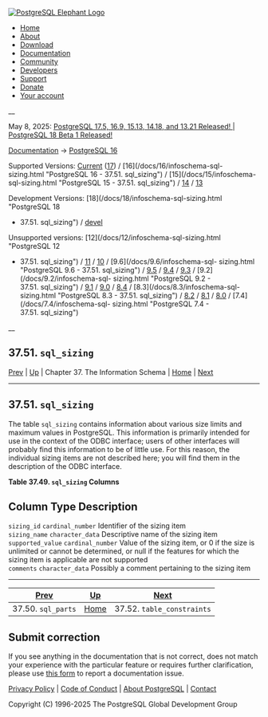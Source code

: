 [ ![PostgreSQL Elephant Logo](/media/img/about/press/elephant.png) ](/)

  * [Home](/ "Home")
  * [About](/about/ "About")
  * [Download](/download/ "Download")
  * [Documentation](/docs/ "Documentation")
  * [Community](/community/ "Community")
  * [Developers](/developer/ "Developers")
  * [Support](/support/ "Support")
  * [Donate](/about/donate/ "Donate")
  * [Your account](/account/ "Your account")

__

May 8, 2025: [ PostgreSQL 17.5, 16.9, 15.13, 14.18, and 13.21 Released! ](/about/news/postgresql-175-169-1513-1418-and-1321-released-3072/) | [ PostgreSQL 18 Beta 1 Released! ](/about/news/postgresql-18-beta-1-released-3070/)

[Documentation](/docs/ "Documentation") -> [PostgreSQL
16](/docs/16/index.html)

Supported Versions: [Current](/docs/current/infoschema-sql-sizing.html
"PostgreSQL 17 - 37.51. sql_sizing") ([17](/docs/17/infoschema-sql-sizing.html
"PostgreSQL 17 - 37.51. sql_sizing")) / [16](/docs/16/infoschema-sql-
sizing.html "PostgreSQL 16 - 37.51. sql_sizing") / [15](/docs/15/infoschema-
sql-sizing.html "PostgreSQL 15 - 37.51. sql_sizing") /
[14](/docs/14/infoschema-sql-sizing.html "PostgreSQL 14 - 37.51. sql_sizing")
/ [13](/docs/13/infoschema-sql-sizing.html "PostgreSQL 13 -
37.51. sql_sizing")

Development Versions: [18](/docs/18/infoschema-sql-sizing.html "PostgreSQL 18
- 37.51. sql_sizing") / [devel](/docs/devel/infoschema-sql-sizing.html
"PostgreSQL devel - 37.51. sql_sizing")

Unsupported versions: [12](/docs/12/infoschema-sql-sizing.html "PostgreSQL 12
- 37.51. sql_sizing") / [11](/docs/11/infoschema-sql-sizing.html "PostgreSQL
11 - 37.51. sql_sizing") / [10](/docs/10/infoschema-sql-sizing.html
"PostgreSQL 10 - 37.51. sql_sizing") / [9.6](/docs/9.6/infoschema-sql-
sizing.html "PostgreSQL 9.6 - 37.51. sql_sizing") /
[9.5](/docs/9.5/infoschema-sql-sizing.html "PostgreSQL 9.5 -
37.51. sql_sizing") / [9.4](/docs/9.4/infoschema-sql-sizing.html "PostgreSQL
9.4 - 37.51. sql_sizing") / [9.3](/docs/9.3/infoschema-sql-sizing.html
"PostgreSQL 9.3 - 37.51. sql_sizing") / [9.2](/docs/9.2/infoschema-sql-
sizing.html "PostgreSQL 9.2 - 37.51. sql_sizing") /
[9.1](/docs/9.1/infoschema-sql-sizing.html "PostgreSQL 9.1 -
37.51. sql_sizing") / [9.0](/docs/9.0/infoschema-sql-sizing.html "PostgreSQL
9.0 - 37.51. sql_sizing") / [8.4](/docs/8.4/infoschema-sql-sizing.html
"PostgreSQL 8.4 - 37.51. sql_sizing") / [8.3](/docs/8.3/infoschema-sql-
sizing.html "PostgreSQL 8.3 - 37.51. sql_sizing") /
[8.2](/docs/8.2/infoschema-sql-sizing.html "PostgreSQL 8.2 -
37.51. sql_sizing") / [8.1](/docs/8.1/infoschema-sql-sizing.html "PostgreSQL
8.1 - 37.51. sql_sizing") / [8.0](/docs/8.0/infoschema-sql-sizing.html
"PostgreSQL 8.0 - 37.51. sql_sizing") / [7.4](/docs/7.4/infoschema-sql-
sizing.html "PostgreSQL 7.4 - 37.51. sql_sizing")

__

37.51. `sql_sizing`  
---  
[Prev](infoschema-sql-parts.html "37.50. sql_parts")  | [Up](information-schema.html "Chapter 37. The Information Schema") | Chapter 37. The Information Schema | [Home](index.html "PostgreSQL 16.9 Documentation") |  [Next](infoschema-table-constraints.html "37.52. table_constraints")  
  
* * *

## 37.51. `sql_sizing` #

The table `sql_sizing` contains information about various size limits and
maximum values in PostgreSQL. This information is primarily intended for use
in the context of the ODBC interface; users of other interfaces will probably
find this information to be of little use. For this reason, the individual
sizing items are not described here; you will find them in the description of
the ODBC interface.

**Table  37.49. `sql_sizing` Columns**

Column Type Description  
---  
`sizing_id` `cardinal_number` Identifier of the sizing item  
`sizing_name` `character_data` Descriptive name of the sizing item  
`supported_value` `cardinal_number` Value of the sizing item, or 0 if the size
is unlimited or cannot be determined, or null if the features for which the
sizing item is applicable are not supported  
`comments` `character_data` Possibly a comment pertaining to the sizing item  
  
  

* * *

[Prev](infoschema-sql-parts.html "37.50. sql_parts")  | [Up](information-schema.html "Chapter 37. The Information Schema") |  [Next](infoschema-table-constraints.html "37.52. table_constraints")  
---|---|---  
37.50. `sql_parts`  | [Home](index.html "PostgreSQL 16.9 Documentation") |  37.52. `table_constraints`  
  
## Submit correction

If you see anything in the documentation that is not correct, does not match
your experience with the particular feature or requires further clarification,
please use [this form](/account/comments/new/16/infoschema-sql-sizing.html/)
to report a documentation issue.

[Privacy Policy](/about/privacypolicy) | [Code of Conduct](/about/policies/coc/) | [About PostgreSQL](/about/) | [Contact](/about/contact/)  

Copyright (C) 1996-2025 The PostgreSQL Global Development Group


